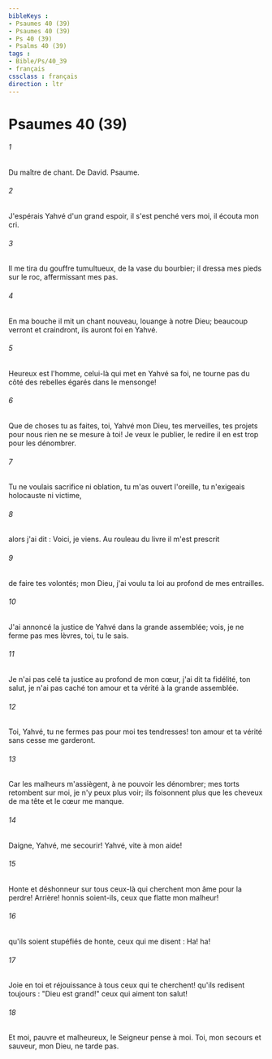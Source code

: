 ```yaml
---
bibleKeys : 
- Psaumes 40 (39)
- Psaumes 40 (39)
- Ps 40 (39)
- Psalms 40 (39)
tags : 
- Bible/Ps/40_39
- français
cssclass : français
direction : ltr
---
```


# Psaumes 40 (39)

###### 1
Du maître de chant. De David. Psaume.
###### 2
J'espérais Yahvé d'un grand espoir, il s'est penché vers moi, il écouta mon cri.
###### 3
Il me tira du gouffre tumultueux, de la vase du bourbier; il dressa mes pieds sur le roc, affermissant mes pas.
###### 4
En ma bouche il mit un chant nouveau, louange à notre Dieu; beaucoup verront et craindront, ils auront foi en Yahvé.
###### 5
Heureux est l'homme, celui-là qui met en Yahvé sa foi, ne tourne pas du côté des rebelles égarés dans le mensonge!
###### 6
Que de choses tu as faites, toi, Yahvé mon Dieu, tes merveilles, tes projets pour nous rien ne se mesure à toi! Je veux le publier, le redire il en est trop pour les dénombrer.
###### 7
Tu ne voulais sacrifice ni oblation, tu m'as ouvert l'oreille, tu n'exigeais holocauste ni victime,
###### 8
alors j'ai dit : Voici, je viens. Au rouleau du livre il m'est prescrit
###### 9
de faire tes volontés; mon Dieu, j'ai voulu ta loi au profond de mes entrailles.
###### 10
J'ai annoncé la justice de Yahvé dans la grande assemblée; vois, je ne ferme pas mes lèvres, toi, tu le sais.
###### 11
Je n'ai pas celé ta justice au profond de mon cœur, j'ai dit ta fidélité, ton salut, je n'ai pas caché ton amour et ta vérité à la grande assemblée.
###### 12
Toi, Yahvé, tu ne fermes pas pour moi tes tendresses! ton amour et ta vérité sans cesse me garderont.
###### 13
Car les malheurs m'assiègent, à ne pouvoir les dénombrer; mes torts retombent sur moi, je n'y peux plus voir; ils foisonnent plus que les cheveux de ma tête et le cœur me manque.
###### 14
Daigne, Yahvé, me secourir! Yahvé, vite à mon aide!
###### 15
Honte et déshonneur sur tous ceux-là qui cherchent mon âme pour la perdre! Arrière! honnis soient-ils, ceux que flatte mon malheur!
###### 16
qu'ils soient stupéfiés de honte, ceux qui me disent : Ha! ha!
###### 17
Joie en toi et réjouissance à tous ceux qui te cherchent! qu'ils redisent toujours : "Dieu est grand!" ceux qui aiment ton salut!
###### 18
Et moi, pauvre et malheureux, le Seigneur pense à moi. Toi, mon secours et sauveur, mon Dieu, ne tarde pas.
